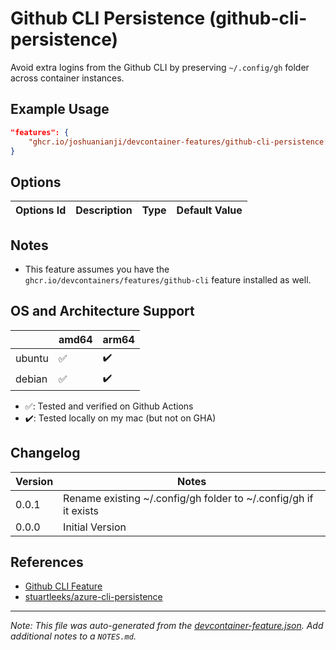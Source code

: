 
# Github CLI Persistence (github-cli-persistence)

Avoid extra logins from the Github CLI by preserving `~/.config/gh` folder across container instances.

## Example Usage

```json
"features": {
    "ghcr.io/joshuanianji/devcontainer-features/github-cli-persistence:0": {}
}
```

## Options

| Options Id | Description | Type | Default Value |
|-----|-----|-----|-----|


## Notes

- This feature assumes you have the `ghcr.io/devcontainers/features/github-cli` feature installed as well.

## OS and Architecture Support

|        | amd64 | arm64 |
| ------ | ----- | ----- |
| ubuntu | ✅     | ✔️     |
| debian | ✅     | ✔️     |

- ✅: Tested and verified on Github Actions
- ✔️: Tested locally on my mac (but not on GHA)

## Changelog

| Version | Notes                                                            |
| ------- | ---------------------------------------------------------------- |
| 0.0.1   | Rename existing ~/.config/gh folder to ~/.config/gh if it exists |
| 0.0.0   | Initial Version                                                  |

## References

- [Github CLI Feature](https://github.com/devcontainers/features/tree/main/src/github-cli)
- [stuartleeks/azure-cli-persistence](https://github.com/stuartleeks/dev-container-features/tree/main/src/azure-cli-persistence)


---

_Note: This file was auto-generated from the [devcontainer-feature.json](https://github.com/joshuanianji/devcontainer-features/blob/main/src/github-cli-persistence/devcontainer-feature.json).  Add additional notes to a `NOTES.md`._
